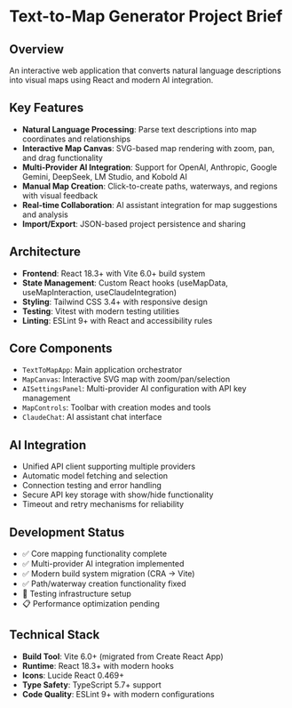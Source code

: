 # Text-to-Map Generator Project Brief

## Overview
An interactive web application that converts natural language descriptions into visual maps using React and modern AI integration.

## Key Features
- **Natural Language Processing**: Parse text descriptions into map coordinates and relationships
- **Interactive Map Canvas**: SVG-based map rendering with zoom, pan, and drag functionality
- **Multi-Provider AI Integration**: Support for OpenAI, Anthropic, Google Gemini, DeepSeek, LM Studio, and Kobold AI
- **Manual Map Creation**: Click-to-create paths, waterways, and regions with visual feedback
- **Real-time Collaboration**: AI assistant integration for map suggestions and analysis
- **Import/Export**: JSON-based project persistence and sharing

## Architecture
- **Frontend**: React 18.3+ with Vite 6.0+ build system
- **State Management**: Custom React hooks (useMapData, useMapInteraction, useClaudeIntegration)
- **Styling**: Tailwind CSS 3.4+ with responsive design
- **Testing**: Vitest with modern testing utilities
- **Linting**: ESLint 9+ with React and accessibility rules

## Core Components
- `TextToMapApp`: Main application orchestrator
- `MapCanvas`: Interactive SVG map with zoom/pan/selection
- `AISettingsPanel`: Multi-provider AI configuration with API key management
- `MapControls`: Toolbar with creation modes and tools
- `ClaudeChat`: AI assistant chat interface

## AI Integration
- Unified API client supporting multiple providers
- Automatic model fetching and selection
- Connection testing and error handling
- Secure API key storage with show/hide functionality
- Timeout and retry mechanisms for reliability

## Development Status
- ✅ Core mapping functionality complete
- ✅ Multi-provider AI integration implemented
- ✅ Modern build system migration (CRA → Vite)
- ✅ Path/waterway creation functionality fixed
- 🔄 Testing infrastructure setup
- 📋 Performance optimization pending

## Technical Stack
- **Build Tool**: Vite 6.0+ (migrated from Create React App)
- **Runtime**: React 18.3+ with modern hooks
- **Icons**: Lucide React 0.469+
- **Type Safety**: TypeScript 5.7+ support
- **Code Quality**: ESLint 9+ with modern configurations